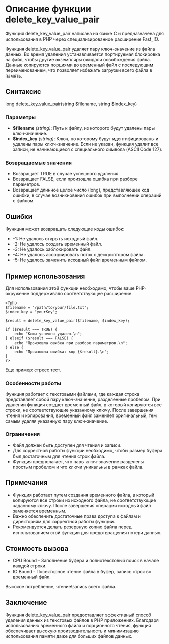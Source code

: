 # Описание функции delete_key_value_pair

Функция delete_key_value_pair написана на языке C и предназначена для использования в PHP через специализированное расширение Fast_IO. 

Функция delete_key_value_pair удаляет пару ключ-значение из файла данных. 
Во время удаления устанавливается портируемая блокировка на файл, чтобы другие экземпляры ожидали освобождения файла. 
Данные копируются порциями во временный файл с последующим переименованием, что позволяет избежать загрузки всего файла в память.


## Синтаксис

long delete_key_value_pair(string $filename, string $index_key)


### Параметры

- **$filename** *(string)*: Путь к файлу, из которого будут удалены пары ключ-значение.
- **$index_key** *(string)*: Ключ, по которому будут идентифицированы и удалены пары ключ-значение. Если не указан, функция удалит все записи, не начинающиеся с специального символа (ASCII Code 127).

### Возвращаемые значения

- Возвращает TRUE в случае успешного удаления.
- Возвращает FALSE, если произошла ошибка при разборе параметров.
- Возвращает длинное целое число (long), представляющее код ошибки, в случае возникновения ошибок при выполнении операций с файлом.

## Ошибки

Функция может возвращать следующие коды ошибок:

- -1: Не удалось открыть исходный файл.
- -2: Не удалось создать временный файл.
- -3: Не удалось заблокировать файл.
- -4: Не удалось ассоциировать поток с дескриптором файла.
- -5: Не удалось заменить исходный файл временным файлом.

## Пример использования

Для использования этой функции необходимо, чтобы ваше PHP-окружение поддерживало соответствующее расширение.
```
<?php
$filename = "/path/to/your/file.txt";
$index_key = "yourKey";

$result = delete_key_value_pair($filename, $index_key);

if ($result === TRUE) {
    echo "Ключ успешно удален.\n";
} elseif ($result === FALSE) {
    echo "Произошла ошибка при разборе параметров.\n";
} else {
    echo "Произошла ошибка: код {$result}.\n";
}
?>
```

Еще [пример](/test/test.php): стресс тест.


### Особенности работы

Функция работает с текстовыми файлами, где каждая строка представляет собой пару ключ-значение, разделенные пробелом. При удалении функция создает временный файл, в который копируются все строки, не соответствующие указанному ключу. После завершения чтения и копирования, временный файл заменяет оригинальный, тем самым удаляя указанную пару ключ-значение.

### Ограничения

- Файл должен быть доступен для чтения и записи.
- Для корректной работы функции необходимо, чтобы размер буфера был достаточным для чтения строк файла.
- Функция предполагает, что пары ключ-значение разделены простым пробелом и что ключи уникальны в рамках файла.


## Примечания

- Функция работает путем создания временного файла, в который копируются все строки из исходного файла, не соответствующие заданному ключу. После завершения операции исходный файл заменяется временным.
- Важно обеспечить достаточные права доступа к файлам и директориям для корректной работы функции.
- Рекомендуется делать резервную копию файла перед использованием этой функции для предотвращения потери данных.

## Стоимость вызова

- CPU Bound - Заполнение буфера и полнотекстовый поиск в начале каждой строки.
- IO Bound - Посекторное чтение файла в буфер, запись строк во временный файл.

Высокое потребление, чтение\запись всего файла.

## Заключение

Функция delete_key_value_pair предоставляет эффективный способ удаления данных из текстовых файлов в PHP приложениях. Благодаря использованию временного файла и порционного чтения, функция обеспечивает высокую производительность и минимизацию использования памяти даже для больших файлов данных.
